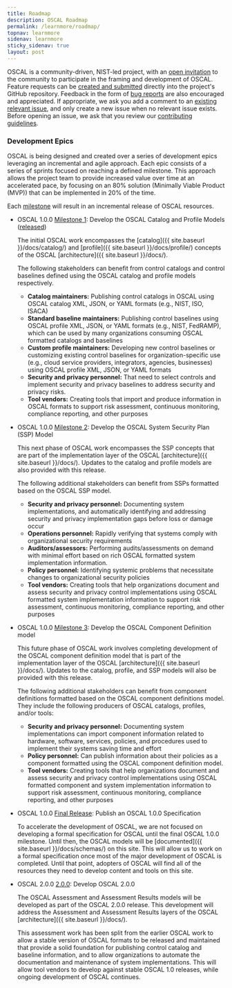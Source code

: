 ```yaml
---
title: Roadmap
description: OSCAL Roadmap
permalink: /learnmore/roadmap/
topnav: learnmore
sidenav: learnmore
sticky_sidenav: true
layout: post
---
```


OSCAL is a community-driven, NIST-led project, with an [open invitation](https://github.com/usnistgov/OSCAL/blob/master/CONTRIBUTING.md) to the community to participate in the framing and development of OSCAL. Feature requests can be [created and submitted](https://github.com/usnistgov/OSCAL/issues/new?assignees=&labels=User+Story%2C+enhancement&template=feature_request.md) directly into the project's GitHub repository. Feedback in the form of [bug reports](https://github.com/usnistgov/OSCAL/issues/new?assignees=&labels=bug&template=bug_report.md) are also encouraged and appreciated. If appropriate, we ask you add a comment to an [existing relevant issue](https://github.com/usnistgov/OSCAL/issues), and only create a new issue when no relevant issue exists. Before opening an issue, we ask that you review our [contributing guidelines](https://github.com/usnistgov/OSCAL/blob/master/CONTRIBUTING.md).

### Development Epics

OSCAL is being designed and created over a series of development epics leveraging an incremental and agile approach. Each epic consists of a series of sprints focused on reaching a defined milestone. This approach allows the project team to provide increased value over time at an accelerated pace, by focusing on an 80% solution (Minimally Viable Product (MVP)) that can be implemented in 20% of the time.

Each [milestone](https://github.com/usnistgov/OSCAL/milestones) will result in an incremental release of OSCAL resources.

- OSCAL 1.0.0 [Milestone 1](https://github.com/usnistgov/OSCAL/milestone/1): Develop the OSCAL Catalog and Profile Models ([released](https://github.com/usnistgov/OSCAL/releases/tag/v1.0.0-milestone1))

  The initial OSCAL work encompasses the [catalog]({{ site.baseurl }}/docs/catalog/) and [profile]({{ site.baseurl }}/docs/profile/) concepts of the OSCAL [architecture]({{ site.baseurl }}/docs/).

  The following stakeholders can benefit from control catalogs and control baselines defined using the OSCAL catalog and profile models respectively.

  - **Catalog maintainers:** Publishing control catalogs in OSCAL using OSCAL catalog XML, JSON, or YAML formats (e.g., NIST, ISO, ISACA)
  - **Standard baseline maintainers:** Publishing control baselines using OSCAL profile XML, JSON, or YAML formats (e.g., NIST, FedRAMP), which can be used by many organizations consuming OSCAL formatted catalogs and baselines
  - **Custom profile maintainers:** Developing new control baselines or customizing existing control baselines for organization-specific use (e.g., cloud service providers, integrators, agencies, businesses) using OSCAL profile XML, JSON, or YAML formats
  - **Security and privacy personnel:** That need to select controls and implement security and privacy baselines to address security and privacy risks.
  - **Tool vendors:** Creating tools that import and produce information in OSCAL formats to support risk assessment, continuous monitoring, compliance reporting, and other purposes

- OSCAL 1.0.0 [Milestone 2](https://github.com/usnistgov/OSCAL/milestone/2): Develop the OSCAL System Security Plan (SSP) Model

  This next phase of OSCAL work encompasses the SSP concepts that are part of the implementation layer of the OSCAL [architecture]({{ site.baseurl }}/docs/). Updates to the catalog and profile models are also provided with this release.

  The following additional stakeholders can benefit from SSPs formatted based on the OSCAL SSP model.

  - **Security and privacy personnel:** Documenting system implementations, and automatically identifying and addressing security and privacy implementation gaps before loss or damage occur
  - **Operations personnel:** Rapidly verifying that systems comply with organizational security requirements
  - **Auditors/assessors:** Performing audits/assessments on demand with minimal effort based on rich OSCAL formatted system implementation information.
  - **Policy personnel:** Identifying systemic problems that necessitate changes to organizational security policies
  - **Tool vendors:** Creating tools that help organizations document and assess security and privacy control implementations using OSCAL formatted system implementation information to support risk assessment, continuous monitoring, compliance reporting, and other purposes

- OSCAL 1.0.0 [Milestone 3](https://github.com/usnistgov/OSCAL/milestone/3): Develop the OSCAL Component Definition model

  This future phase of OSCAL work involves completing development of the OSCAL component definition model that is part of the implementation layer of the OSCAL [architecture]({{ site.baseurl }}/docs/). Updates to the catalog, profile, and SSP models will also be provided with this release.

  The following additional stakeholders can benefit from component definitions formatted based on the OSCAL component definitions model. They include the following producers of OSCAL catalogs, profiles, and/or tools:

  - **Security and privacy personnel:** Documenting system implementations can import component information related to hardware, software, services, policies, and procedures used to implement their systems saving time and effort
  - **Policy personnel:** Can publish information about their policies as a component formatted using the OSCAL component definition model.
  - **Tool vendors:** Creating tools that help organizations document and assess security and privacy control implementations using OSCAL formatted component and system implementation information to support risk assessment, continuous monitoring, compliance reporting, and other purposes

- OSCAL 1.0.0 [Final Release](https://github.com/usnistgov/OSCAL/milestone/4): Publish an OSCAL 1.0.0 Specification

  To accelerate the development of OSCAL, we are not focused on developing a formal specification for OSCAL until the final OSCAL 1.0.0 milestone. Until then, the OSCAL models will be [documented]({{ site.baseurl }}/docs/schemas/) on this site. This will allow us to work on a formal specification once most of the major development of OSCAL is completed. Until that point, adopters of OSCAL will find all of the resources they need to develop content and tools on this site.

- OSCAL 2.0.0 [2.0.0](https://github.com/usnistgov/OSCAL/milestone/5): Develop OSCAL 2.0.0

  The OSCAL Assessment and Assessment Results models will be developed as part of the OSCAL 2.0.0 release. This development will address the Assessment and Assessment Results layers of the OSCAL [architecture]({{ site.baseurl }}/docs/).

  This assessment work has been split from the earlier OSCAL work to allow a stable version of OSCAL formats to be released and maintained that provide a solid foundation for publishing control catalog and baseline information, and to allow organizations to automate the documentation and maintenance of system implementations. This will allow tool vendors to develop against stable OSCAL 1.0 releases, while ongoing development of OSCAL continues.
